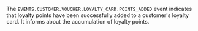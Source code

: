 The `EVENTS.CUSTOMER.VOUCHER.LOYALTY_CARD.POINTS_ADDED` event indicates that loyalty points have been successfully added to a customer's loyalty card. It informs about the accumulation of loyalty points.